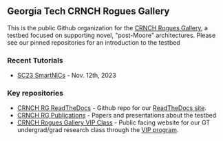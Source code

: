 ## Georgia Tech CRNCH Rogues Gallery

This is the public Github organization for the [CRNCH Rogues Gallery](https://crnch-rg.cc.gatech.edu/), a testbed focused on supporting novel, "post-Moore" architectures. Please see our pinned repositories for an introduction to the testbed 

### Recent Tutorials

* [SC23 SmartNICs](https://github.com/gt-crnch-rg/smartnic-tutorial-sc23) - Nov. 12th, 2023

### Key repositories
* [CRNCH RG ReadTheDocs](https://github.com/gt-crnch-rg/read-the-docs) - Github repo for our [ReadTheDocs site](https://gt-crnch-rg.readthedocs.io/en/main/).
* [CRNCH RG Publications](https://github.com/gt-crnch-rg/rg-publications) - Papers and presentations about the testbed
* [CRNCH Rogues Gallery VIP Class](https://github.com/gt-crnch-rg/fc-with-rg-vip) - Public facing website for our GT undergrad/grad research class through the [VIP program](https://vip.gatech.edu/).
